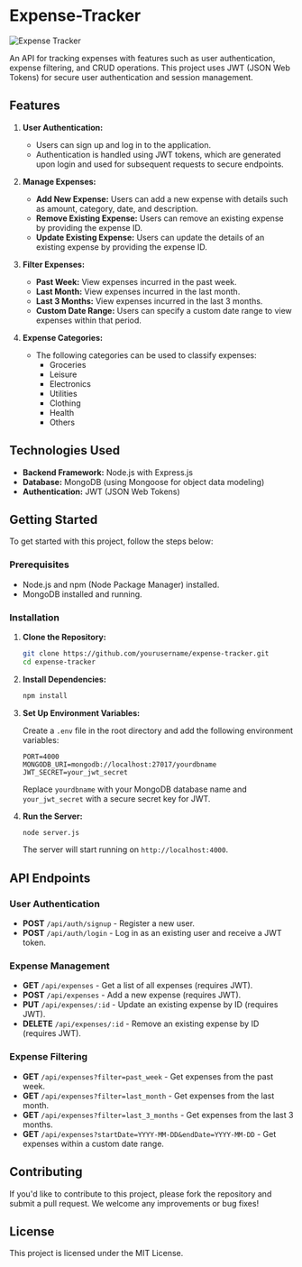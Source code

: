 

# Expense-Tracker
![Expense Tracker](https://assets.roadmap.sh/guest/expense-tracker-api-m72p5.png)

An API for tracking expenses with features such as user authentication, expense filtering, and CRUD operations. This project uses JWT (JSON Web Tokens) for secure user authentication and session management.

## Features

1. **User Authentication:**
   - Users can sign up and log in to the application.
   - Authentication is handled using JWT tokens, which are generated upon login and used for subsequent requests to secure endpoints.

2. **Manage Expenses:**
   - **Add New Expense:** Users can add a new expense with details such as amount, category, date, and description.
   - **Remove Existing Expense:** Users can remove an existing expense by providing the expense ID.
   - **Update Existing Expense:** Users can update the details of an existing expense by providing the expense ID.

3. **Filter Expenses:**
   - **Past Week:** View expenses incurred in the past week.
   - **Last Month:** View expenses incurred in the last month.
   - **Last 3 Months:** View expenses incurred in the last 3 months.
   - **Custom Date Range:** Users can specify a custom date range to view expenses within that period.

4. **Expense Categories:**
   - The following categories can be used to classify expenses:
     - Groceries
     - Leisure
     - Electronics
     - Utilities
     - Clothing
     - Health
     - Others

## Technologies Used

- **Backend Framework:** Node.js with Express.js
- **Database:** MongoDB (using Mongoose for object data modeling)
- **Authentication:** JWT (JSON Web Tokens)

## Getting Started

To get started with this project, follow the steps below:

### Prerequisites

- Node.js and npm (Node Package Manager) installed.
- MongoDB installed and running.

### Installation

1. **Clone the Repository:**

   ```bash
   git clone https://github.com/yourusername/expense-tracker.git
   cd expense-tracker
   ```

2. **Install Dependencies:**

   ```bash
   npm install
   ```

3. **Set Up Environment Variables:**

   Create a `.env` file in the root directory and add the following environment variables:

   ```plaintext
   PORT=4000
   MONGODB_URI=mongodb://localhost:27017/yourdbname
   JWT_SECRET=your_jwt_secret
   ```

   Replace `yourdbname` with your MongoDB database name and `your_jwt_secret` with a secure secret key for JWT.

4. **Run the Server:**

   ```bash
   node server.js
   ```

   The server will start running on `http://localhost:4000`.

## API Endpoints

### User Authentication

- **POST** `/api/auth/signup` - Register a new user.
- **POST** `/api/auth/login` - Log in as an existing user and receive a JWT token.

### Expense Management

- **GET** `/api/expenses` - Get a list of all expenses (requires JWT).
- **POST** `/api/expenses` - Add a new expense (requires JWT).
- **PUT** `/api/expenses/:id` - Update an existing expense by ID (requires JWT).
- **DELETE** `/api/expenses/:id` - Remove an existing expense by ID (requires JWT).

### Expense Filtering

- **GET** `/api/expenses?filter=past_week` - Get expenses from the past week.
- **GET** `/api/expenses?filter=last_month` - Get expenses from the last month.
- **GET** `/api/expenses?filter=last_3_months` - Get expenses from the last 3 months.
- **GET** `/api/expenses?startDate=YYYY-MM-DD&endDate=YYYY-MM-DD` - Get expenses within a custom date range.

## Contributing

If you'd like to contribute to this project, please fork the repository and submit a pull request. We welcome any improvements or bug fixes!

## License

This project is licensed under the MIT License.

